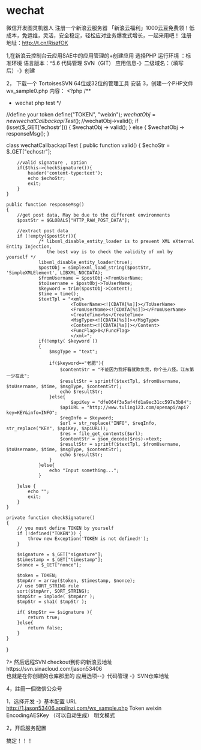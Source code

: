 # wechat
微信开发图灵机器人
注册一个新浪云服务器
「新浪云福利」1000云豆免费领！低成本，免运维，灵活，安全稳定，轻松应对业务爆发式增长，一起来用吧！
注册地址：http://t.cn/RiszfOK

1,在新浪云控制台云应用SAE中的应用管理的+创建应用
    选择PHP 
    运行环境 ：标准环境
    语言版本：^5.6
    代码管理 SVN（GIT）
    应用信息-》二级域名：（填写后）-》创建
    
2， 下载一个 TortoisesSVN  64位或32位的管理工具   安装
3，创建一个PHP文件wx_sample0.php
  内容：
        <?php
/**
  * wechat php test
  */

//define your token
define("TOKEN", "weixin");
$wechatObj = new wechatCallbackapiTest();
//$wechatObj->valid();
if (isset($_GET['echostr'])) {
    $wechatObj -> valid();
} else {
    $wechatObj -> responseMsg();
}

class wechatCallbackapiTest
{
	public function valid()
    {
        $echoStr = $_GET["echostr"];

        //valid signature , option
        if($this->checkSignature()){
            header('content-type:text');
        	echo $echoStr;
        	exit;
        }
    }

    public function responseMsg()
    {
		//get post data, May be due to the different environments
		$postStr = $GLOBALS["HTTP_RAW_POST_DATA"];

      	//extract post data
		if (!empty($postStr)){
                /* libxml_disable_entity_loader is to prevent XML eXternal Entity Injection,
                   the best way is to check the validity of xml by yourself */
                libxml_disable_entity_loader(true);
              	$postObj = simplexml_load_string($postStr, 'SimpleXMLElement', LIBXML_NOCDATA);
                $fromUsername = $postObj->FromUserName;
                $toUsername = $postObj->ToUserName;
                $keyword = trim($postObj->Content);
                $time = time();
                $textTpl = "<xml>
							<ToUserName><![CDATA[%s]]></ToUserName>
							<FromUserName><![CDATA[%s]]></FromUserName>
							<CreateTime>%s</CreateTime>
							<MsgType><![CDATA[%s]]></MsgType>
							<Content><![CDATA[%s]]></Content>
							<FuncFlag>0</FuncFlag>
							</xml>";             
				if(!empty( $keyword ))
                {
              		$msgType = "text";
                    
                    if($keyword=="老肥"){
                    	$contentStr = "不能因为我好看就欺负我，你个丑八怪。江东第一少在此";
                		$resultStr = sprintf($textTpl, $fromUsername, $toUsername, $time, $msgType, $contentStr);
                		echo $resultStr;
                    }else{
                    		$apiKey = "dfe064f3a5af4fd1a9ec31cc597e3b84";
                        $apiURL = "http://www.tuling123.com/openapi/api?key=KEY&info=INFO";
                        $reqInfo = $keyword;
                        $url = str_replace("INFO", $reqInfo, str_replace("KEY", $apiKey, $apiURL));
                        $res = file_get_contents($url);
                        $contentStr = json_decode($res)->text;
                        $resultStr = sprintf($textTpl, $fromUsername, $toUsername, $time, $msgType, $contentStr);
                        echo $resultStr;
                    }
                }else{
                	echo "Input something...";
                }

        }else {
        	echo "";
        	exit;
        }
    }
		
	private function checkSignature()
	{
        // you must define TOKEN by yourself
        if (!defined("TOKEN")) {
            throw new Exception('TOKEN is not defined!');
        }
        
        $signature = $_GET["signature"];
        $timestamp = $_GET["timestamp"];
        $nonce = $_GET["nonce"];
        		
		$token = TOKEN;
		$tmpArr = array($token, $timestamp, $nonce);
        // use SORT_STRING rule
		sort($tmpArr, SORT_STRING);
		$tmpStr = implode( $tmpArr );
		$tmpStr = sha1( $tmpStr );
		
		if( $tmpStr == $signature ){
			return true;
		}else{
			return false;
		}
	}
}

?>
然后远程SVN checkout到你的新浪云地址https://svn.sinacloud.com/jason53406    
也就是在你创建的仓库那里的
应用选项--》代码管理    -》SVN仓库地址


4，註冊一個微信公众号
  
  1，选择开发 -》基本配置
      URL   http://1.jason53406.applinzi.com/wx_sample.php
      Token  weixin
      EncodingAESKey （可以自动生成）
      明文模式
      
   2，开启服务配置
   
   
   搞定！！！
